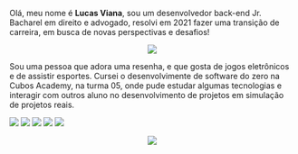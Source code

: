 Olá, meu nome é **Lucas Viana**, sou um desenvolvedor back-end Jr. 
Bacharel em direito e advogado, resolvi em 2021 fazer uma transição de carreira, em busca de novas perspectivas e desafios!
<p align="center">
<img src=https://c.tenor.com/WuOwfnsLcfYAAAAC/star-wars-obi-wan-kenobi.gif align center>
<p>
Sou uma pessoa que adora uma resenha, e que gosta de jogos eletrônicos e de assistir esportes.
Cursei o desenvolvimente de software do zero na Cubos Academy, na turma 05, onde pude estudar algumas tecnologias e interagir com outros aluno no desenvolvimento de projetos em simulação de projetos reais.

<img src="https://img.shields.io/badge/JavaScript-323330?style=for-the-badge&logo=javascript&logoColor=F7DF1E"> <img src="https://img.shields.io/badge/Node.js-339933?style=for-the-badge&logo=nodedotjs&logoColor=white"> <img src="https://img.shields.io/badge/PostgreSQL-316192?style=for-the-badge&logo=postgresql&logoColor=white"> <img src="https://img.shields.io/badge/HTML5-E34F26?style=for-the-badge&logo=html5&logoColor=white"> <img src="https://img.shields.io/badge/CSS3-1572B6?style=for-the-badge&logo=css3&logoColor=white">
<p align="center">
<img src=https://c.tenor.com/t51GIfY3jewAAAAC/goodbye-old-friend.gif>
<p>
